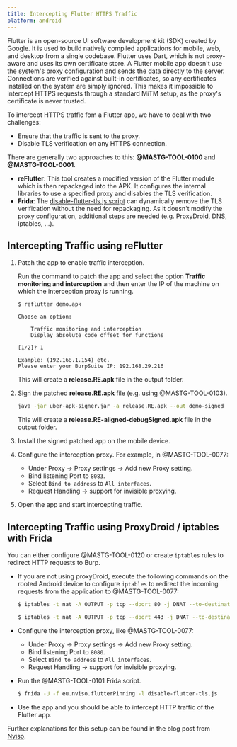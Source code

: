 ```yaml
--- 
title: Intercepting Flutter HTTPS Traffic
platform: android 
---
```


Flutter is an open-source UI software development kit (SDK) created by Google. It is used to build natively compiled applications for mobile, web, and desktop from a single codebase. Flutter uses Dart, which is not proxy-aware and uses its own certificate store. A Flutter mobile app doesn't use the system's proxy configuration and sends the data directly to the server. Connections are verified against built-in certificates, so any certificates installed on the system are simply ignored. This makes it impossible to intercept HTTPS requests through a standard MiTM setup, as the proxy's certificate is never trusted.

To intercept HTTPS traffic fom a Flutter app, we have to deal with two challenges:

- Ensure that the traffic is sent to the proxy.
- Disable TLS verification on any HTTPS connection.

There are generally two approaches to this: **@MASTG-TOOL-0100** and **@MASTG-TOOL-0001**.

- **reFlutter**: This tool creates a modified version of the Flutter module which is then repackaged into the APK. It configures the internal libraries to use a specified proxy and disables the TLS verification.
- **Frida**: The [disable-flutter-tls.js script](https://github.com/NVISOsecurity/disable-flutter-tls-verification) can dynamically remove the TLS verification without the need for repackaging. As it doesn't modify the proxy configuration, additional steps are needed (e.g. ProxyDroid, DNS, iptables, ...).

## Intercepting Traffic using reFlutter

1. Patch the app to enable traffic interception.

    Run the command to patch the app and select the option **Traffic monitoring and interception** and then enter the IP of the machine on which the interception proxy is running.

    ```plaintext
    $ reflutter demo.apk

    Choose an option:

        Traffic monitoring and interception
        Display absolute code offset for functions

    [1/2]? 1

    Example: (192.168.1.154) etc.
    Please enter your BurpSuite IP: 192.168.29.216
    ```

    This will create a **release.RE.apk** file in the output folder.

2. Sign the patched **release.RE.apk** file (e.g. using @MASTG-TOOL-0103).

    ```bash
    java -jar uber-apk-signer.jar -a release.RE.apk --out demo-signed
    ```

    This will create a **release.RE-aligned-debugSigned.apk** file in the output folder.

3. Install the signed patched app on the mobile device.

4. Configure the interception proxy. For example, in @MASTG-TOOL-0077:

   - Under Proxy -> Proxy settings -> Add new Proxy setting.
   - Bind listening Port to `8083`.
   - Select `Bind to address` to `All interfaces`.
   - Request Handling -> support for invisible proxying.

5. Open the app and start intercepting traffic.

## Intercepting Traffic using ProxyDroid / iptables with Frida

You can either configure @MASTG-TOOL-0120 or create `iptables` rules to redirect HTTP requests to Burp.

- If you are not using proxyDroid, execute the following commands on the rooted Android device to configure `iptables` to redirect the incoming requests from the application to @MASTG-TOOL-0077:

    ```bash
    $ iptables -t nat -A OUTPUT -p tcp --dport 80 -j DNAT --to-destination <Your-Proxy-IP>:8080 

    $ iptables -t nat -A OUTPUT -p tcp --dport 443 -j DNAT --to-destination <Your-Proxy-IP>:8080 
    ```

- Configure the interception proxy, like @MASTG-TOOL-0077:

   - Under Proxy -> Proxy settings -> Add new Proxy setting.
   - Bind listening Port to `8080`.
   - Select `Bind to address` to `All interfaces`.
   - Request Handling -> support for invisible proxying.

- Run the @MASTG-TOOL-0101 Frida script.

    ```bash
    $ frida -U -f eu.nviso.flutterPinning -l disable-flutter-tls.js
    ```

- Use the app and you should be able to  intercept HTTP traffic of the Flutter app.

Further explanations for this setup can be found in the blog post from [Nviso](https://blog.nviso.eu/2019/08/13/intercepting-traffic-from-android-flutter-applications/).
